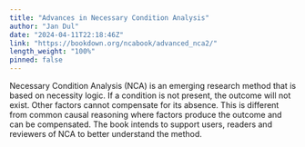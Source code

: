 ```yaml
---
title: "Advances in Necessary Condition Analysis"
author: "Jan Dul"
date: "2024-04-11T22:18:46Z"
link: "https://bookdown.org/ncabook/advanced_nca2/"
length_weight: "100%"
pinned: false
---
```


Necessary Condition Analysis (NCA) is an emerging research method that is based on necessity logic. If a condition is not present, the outcome will not exist. Other factors cannot compensate for its absence. This is different from common causal reasoning where factors produce the outcome and can be compensated. The book intends to support users, readers and reviewers of NCA to better understand the method.

